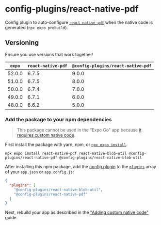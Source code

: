 # config-plugins/react-native-pdf

Config plugin to auto-configure [`react-native-pdf`][lib] when the native code is generated (`npx expo prebuild`).

## Versioning

Ensure you use versions that work together!

| `expo` | `react-native-pdf` | `@config-plugins/react-native-pdf` |
| ------ | ------------------ | ---------------------------------- |
| 52.0.0 | 6.7.5              | 9.0.0                              |
| 51.0.0 | 6.7.5              | 8.0.0                              |
| 50.0.0 | 6.7.4              | 7.0.0                              |
| 49.0.0 | 6.7.1              | 6.0.0                              |
| 48.0.0 | 6.6.2              | 5.0.0                              |

### Add the package to your npm dependencies

> This package cannot be used in the "Expo Go" app because [it requires custom native code](https://docs.expo.io/workflow/customizing/).

First install the package with yarn, npm, or [`npx expo install`](https://docs.expo.io/workflow/expo-cli/#expo-install).

```
npx expo install react-native-pdf react-native-blob-util @config-plugins/react-native-pdf @config-plugins/react-native-blob-util
```

After installing this npm package, add the [config plugin](https://docs.expo.io/guides/config-plugins/) to the [`plugins`](https://docs.expo.io/versions/latest/config/app/#plugins) array of your `app.json` or `app.config.js`:

```json
{
  "plugins": [
    "@config-plugins/react-native-blob-util",
    "@config-plugins/react-native-pdf"
  ]
}
```

Next, rebuild your app as described in the ["Adding custom native code"](https://docs.expo.io/workflow/customizing/) guide.

[lib]: https://www.npmjs.com/package/react-native-pdf
